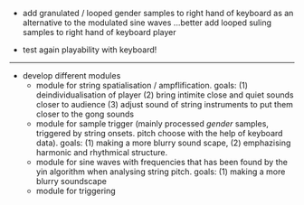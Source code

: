 - add granulated / looped gender samples to right hand of keyboard as an alternative to the modulated sine waves
...better add looped suling samples to right hand of keyboard player

- test again playability with keyboard!

-----

- develop different modules
    - module for string spatialisation / ampflification. goals: (1) deindividualisation of player (2) bring intimite close and quiet sounds closer to audience (3) adjust sound of string instruments to put them closer to the gong sounds
    - module for sample trigger (mainly processed *gender* samples, triggered by string onsets. pitch choose with the help of keyboard data). goals: (1) making a more blurry sound scape, (2) emphazising harmonic and rhythmical structure.
    - module for sine waves with frequencies that has been found by the yin algorithm when analysing string pitch. goals: (1) making a more blurry soundscape
    - module for triggering
